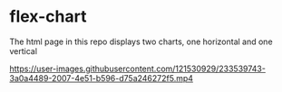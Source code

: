 # flex-chart
The html page in this repo displays two charts, one horizontal and one vertical 


https://user-images.githubusercontent.com/121530929/233539743-3a0a4489-2007-4e51-b596-d75a246272f5.mp4

